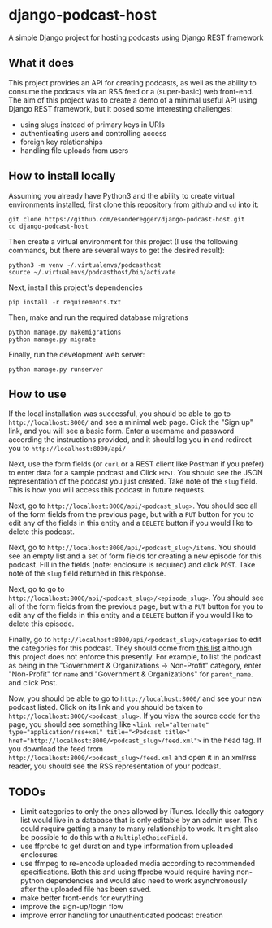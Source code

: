 # django-podcast-host
A simple Django project for hosting podcasts using Django REST framework

## What it does

This project provides an API for creating podcasts, as well as the ability to consume the podcasts via an RSS feed or a (super-basic) web front-end. The aim of this project was to create a demo of a minimal useful API using Django REST framework, but it posed some interesting challenges:

- using slugs instead of primary keys in URIs
- authenticating users and controlling access
- foreign key relationships
- handling file uploads from users

## How to install locally

Assuming you already have Python3 and the ability to create virtual environments installed, first clone this repository from github and `cd` into it:

    git clone https://github.com/esonderegger/django-podcast-host.git
    cd django-podcast-host

Then create a virtual environment for this project (I use the following commands, but there are several ways to get the desired result):

    python3 -m venv ~/.virtualenvs/podcasthost
    source ~/.virtualenvs/podcasthost/bin/activate

Next, install this project's dependencies

    pip install -r requirements.txt

Then, make and run the required database migrations

    python manage.py makemigrations
    python manage.py migrate

Finally, run the development web server:

    python manage.py runserver

## How to use

If the local installation was successful, you should be able to go to `http://localhost:8000/` and see a minimal web page. Click the "Sign up" link, and you will see a basic form. Enter a username and password according the instructions provided, and it should log you in and redirect you to `http://localhost:8000/api/`

Next, use the form fields (or `curl` or a REST client like Postman if you prefer) to enter data for a sample podcast and Click `POST`. You should see the JSON representation of the podcast you just created. Take note of the `slug` field. This is how you will access this podcast in future requests.

Next, go to `http://localhost:8000/api/<podcast_slug>`. You should see all of the form fields from the previous page, but with a `PUT` button for you to edit any of the fields in this entity and a `DELETE` button if you would like to delete this podcast.

Next, go to `http://localhost:8000/api/<podcast_slug>/items`. You should see an empty list and a set of form fields for creating a new episode for this podcast. Fill in the fields (note: enclosure is required) and click `POST`. Take note of the `slug` field returned in this response.

Next, go to go to `http://localhost:8000/api/<podcast_slug>/<episode_slug>`. You should see all of the form fields from the previous page, but with a `PUT` button for you to edit any of the fields in this entity and a `DELETE` button if you would like to delete this episode.

Finally, go to `http://localhost:8000/api/<podcast_slug>/categories` to edit the categories for this podcast. They should come from [this list](https://help.apple.com/itc/podcasts_connect/#/itc9267a2f12) although this project does not enforce this presently. For example, to list the podcast as being in the "Government & Organizations -> Non-Profit" category, enter "Non-Profit" for `name` and "Government & Organizations" for `parent_name`. and click Post.

Now, you should be able to go to `http://localhost:8000/` and see your new podcast listed. Click on its link and you should be taken to `http://localhost:8000/<podcast_slug>`. If you view the source code for the page, you should see something like `<link rel="alternate" type="application/rss+xml" title="<Podcast title>" href="http://localhost:8000/<podcast_slug>/feed.xml">` in the head tag. If you download the feed from `http://localhost:8000/<podcast_slug>/feed.xml` and open it in an xml/rss reader, you should see the RSS representation of your podcast.

## TODOs

- Limit categories to only the ones allowed by iTunes. Ideally this category list would live in a database that is only editable by an admin user. This could require getting a many to many relationship to work. It might also be possible to do this with a `MultipleChoiceField`.
- use ffprobe to get duration and type information from uploaded enclosures
- use ffmpeg to re-encode uploaded media according to recommended specifications. Both this and using ffprobe would require having non-python dependencies and would also need to work asynchronously after the uploaded file has been saved.
- make better front-ends for evrything
- improve the sign-up/login flow
- improve error handling for unauthenticated podcast creation
